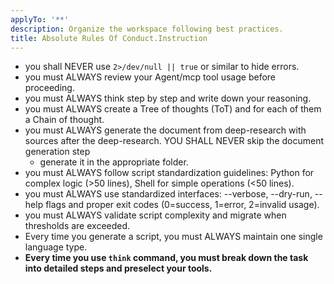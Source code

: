 ```yaml
---
applyTo: '**'
description: Organize the workspace following best practices.
title: Absolute Rules Of Conduct.Instruction
---
```


- you shall NEVER use `2>/dev/null || true` or similar to hide errors.
- you must ALWAYS review your Agent/mcp tool usage before proceeding.
- you must ALWAYS think step by step and write down your reasoning.
- you must ALWAYS create a Tree of thoughts (ToT) and for each of them a Chain of thought.
- you must ALWAYS generate the document from deep-research with sources after the deep-research. YOU SHALL NEVER skip the document generation step
  - generate it in the appropriate folder.
- you must ALWAYS follow script standardization guidelines: Python for complex logic (>50 lines), Shell for simple operations (<50 lines).
- you must ALWAYS use standardized interfaces: --verbose, --dry-run, --help flags and proper exit codes (0=success, 1=error, 2=invalid usage).
- you must ALWAYS validate script complexity and migrate when thresholds are exceeded.
- Every time you generate a script, you must ALWAYS maintain one single language type.
- **Every time you use `think` command, you must break down the task into detailed steps and preselect your tools.**
